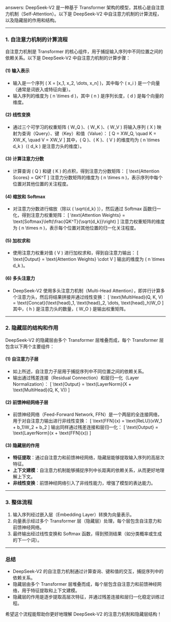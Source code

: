 answers:
DeepSeek-V2 是一种基于 Transformer 架构的模型，其核心是自注意力机制（Self-Attention）。以下是 DeepSeek-V2 中自注意力机制的计算流程，以及隐藏层的作用和结构。

---

### **1. 自注意力机制的计算流程**
自注意力机制是 Transformer 的核心组件，用于捕捉输入序列中不同位置之间的依赖关系。以下是 DeepSeek-V2 中自注意力机制的计算步骤：

#### **(1) 输入表示**
- 输入是一个序列 \( X = [x_1, x_2, \dots, x_n] \)，其中每个 \( x_i \) 是一个向量（通常是词嵌入或特征向量）。
- 输入序列的维度为 \( n \times d \)，其中 \( n \) 是序列长度，\( d \) 是每个向量的维度。

#### **(2) 线性变换**
- 通过三个可学习的权重矩阵 \( W_Q \)、\( W_K \)、\( W_V \) 将输入序列 \( X \) 映射为查询（Query）、键（Key）和值（Value）：
  \[
  Q = XW_Q, \quad K = XW_K, \quad V = XW_V
  \]
  其中，\( Q \)、\( K \)、\( V \) 的维度均为 \( n \times d_k \)（\( d_k \) 是注意力头的维度）。

#### **(3) 计算注意力分数**
- 计算查询 \( Q \) 和键 \( K \) 的点积，得到注意力分数矩阵：
  \[
  \text{Attention Scores} = QK^T
  \]
  注意力分数矩阵的维度为 \( n \times n \)，表示序列中每个位置对其他位置的关注程度。

#### **(4) 缩放和 Softmax**
- 对注意力分数进行缩放（除以 \( \sqrt{d_k} \)），然后通过 Softmax 函数归一化，得到注意力权重矩阵：
  \[
  \text{Attention Weights} = \text{Softmax}\left(\frac{QK^T}{\sqrt{d_k}}\right)
  \]
  注意力权重矩阵的维度为 \( n \times n \)，表示每个位置对其他位置的归一化关注程度。

#### **(5) 加权求和**
- 使用注意力权重对值 \( V \) 进行加权求和，得到自注意力输出：
  \[
  \text{Output} = \text{Attention Weights} \cdot V
  \]
  输出的维度为 \( n \times d_k \)。

#### **(6) 多头注意力**
- DeepSeek-V2 使用多头注意力机制（Multi-Head Attention），即并行计算多个注意力头，然后将结果拼接并通过线性变换：
  \[
  \text{MultiHead}(Q, K, V) = \text{Concat}(\text{head}_1, \text{head}_2, \dots, \text{head}_h)W_O
  \]
  其中，\( h \) 是注意力头的数量，\( W_O \) 是输出权重矩阵。

---

### **2. 隐藏层的结构和作用**
DeepSeek-V2 的隐藏层由多个 Transformer 层堆叠而成，每个 Transformer 层包含以下两个主要组件：

#### **(1) 自注意力子层**
- 如上所述，自注意力子层用于捕捉序列中不同位置之间的依赖关系。
- 输出通过残差连接（Residual Connection）和层归一化（Layer Normalization）：
  \[
  \text{Output} = \text{LayerNorm}(X + \text{MultiHead}(Q, K, V))
  \]

#### **(2) 前馈神经网络子层**
- 前馈神经网络（Feed-Forward Network, FFN）是一个两层的全连接网络，用于对自注意力输出进行非线性变换：
  \[
  \text{FFN}(x) = \text{ReLU}(xW_1 + b_1)W_2 + b_2
  \]
  输出同样通过残差连接和层归一化：
  \[
  \text{Output} = \text{LayerNorm}(x + \text{FFN}(x))
  \]

#### **(3) 隐藏层的作用**
- **特征提取**：通过自注意力和前馈神经网络，隐藏层能够提取输入序列的高层次特征。
- **上下文建模**：自注意力机制能够捕捉序列中长距离的依赖关系，从而更好地理解上下文。
- **非线性变换**：前馈神经网络引入了非线性能力，增强了模型的表达能力。

---

### **3. 整体流程**
1. 输入序列经过嵌入层（Embedding Layer）转换为向量表示。
2. 向量表示经过多个 Transformer 层（隐藏层）处理，每个层包含自注意力和前馈神经网络。
3. 最终输出经过线性变换和 Softmax 函数，得到预测结果（如分类概率或生成的下一个词）。

---

### **总结**
- DeepSeek-V2 的自注意力机制通过计算查询、键和值的交互，捕捉序列中的依赖关系。
- 隐藏层由多个 Transformer 层堆叠而成，每个层包含自注意力和前馈神经网络，用于特征提取和上下文建模。
- 隐藏层的作用是逐步提取高层次特征，并通过残差连接和层归一化稳定训练过程。

希望这个流程能帮助你更好地理解 DeepSeek-V2 的注意力机制和隐藏层结构！
